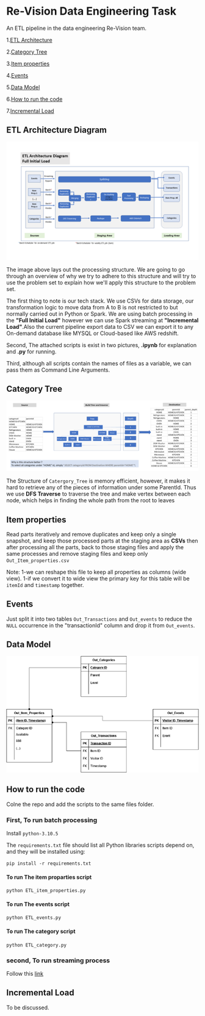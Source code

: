 # Re-Vision Data Engineering Task

An ETL pipeline in the data engineering Re-Vision team.

1.[ETL Architecture](#etl-architecture-diagram)

2.[Category Tree](#category-tree)

3.[Item properties](#item-properties)

4.[Events](#events)

5.[Data Model](#data-model)

6.[How to run the code](#how-to-run-the-code)

7.[Incremental Load](#incremental-load)



## ETL Architecture Diagram

![Alt text](images/ETL_Architecture_Diagram.png "ETL Architecture Diagram overview")

The image above lays out the processing structure. We are going to go through an overview of why we try to adhere to this structure and will try to use the problem set  to explain how we'll apply this structure to the problem set.

The first thing to note is our tech stack. We use CSVs for data storage, our transformation logic to move data from A to B is not restricted to but normally carried out in Python or Spark. We are using batch processing in the **"Full Initial Load"** however we can use Spark streaming at **"Incremental Load"**.Also the current pipeline export data to CSV we can export it to any On-demand database like MYSQL or Cloud-based like AWS redshift.

Second, The attached scripts is exist in two pictures, **.ipynb** for explanation and **.py** for running.

Third, although all scripts contain the names of files as a variable, we can pass them as Command Line Arguments.

## Category Tree
![Alt text](images/CategoryTree.png "Data Model overview")

The Structure of `Catergory_Tree` is memory efficient, however, it makes it hard to retrieve any of the pieces of information under some ParentId. Thus we use **DFS Traverse** to traverse the tree and make vertex between each node, which helps in finding the whole path from the root to leaves

## Item properties

Read parts iteratively and remove duplicates and keep only a single snapshot, and keep those processed parts at the staging area as **CSVs** then after processing all the parts, back to those staging files and apply the same processes and remove staging files and keep only `Out_Item_properties.csv`

Note: 
  1-we can reshape this file to keep all properties as columns (wide view).
  1-if we convert it to wide view the primary key for this table will be `itemId` and `timestamp` together.

## Events

Just split it into two tables `Out_Transactions` and `Out_events` to reduce the `NULL` occurrence in the "transactionId" column and drop it from `Out_events`.

## Data Model
![Alt text](images/Data_Model.png "Data Model overview")


## How to run the code

Colne the  repo and add the scripts to the same files folder.

### First, To run batch processing

Install `python-3.10.5`

The `requirements.txt` file should list all Python libraries scripts depend on, and they will be installed using:

```
pip install -r requirements.txt
```
#### To run The item proparties script
```
python ETL_item_properties.py
```
#### To run The events script
```
python ETL_events.py
```
#### To run The category script
```
python ETL_category.py
```
### second, To run streaming process

Follow this [link](https://sparkbyexamples.com/spark/apache-spark-installation-on-windows/)

## Incremental Load
To be discussed.
